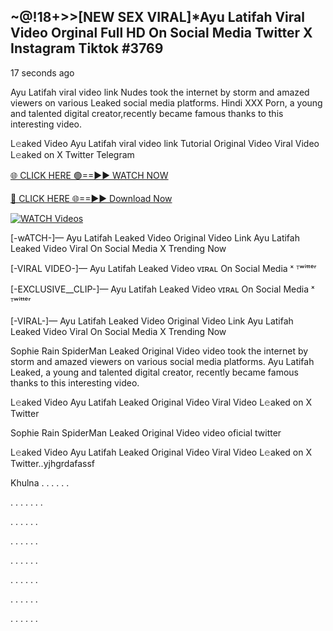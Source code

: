 ## ~@!18+>>[NEW SEX VIRAL]*Ayu Latifah Viral Video Orginal Full HD On Social Media Twitter X Instagram Tiktok #3769

17 seconds ago

Ayu Latifah viral video link Nudes took the internet by storm and amazed viewers on various Leaked social media platforms. Hindi XXX Porn, a young and talented digital creator,recently became famous thanks to this interesting video.

L𝚎aked Video Ayu Latifah viral video link Tutorial Original Video Viral Video L𝚎aked on X Twitter Telegram

[🌐 CLICK HERE 🟢==►► WATCH NOW](https://dekho-ki-hoy-07-2k25.blogspot.com/2025/01/viral-tv.html)

[🔴 CLICK HERE 🌐==►► Download Now](https://dekho-ki-hoy-07-2k25.blogspot.com/2025/01/viral-tv.html)

[![WATCH Videos](https://i.imgur.com/ydURGbz.png)](https://dekho-ki-hoy-07-2k25.blogspot.com/2025/01/viral-tv.html)

[-wATCH-]— Ayu Latifah Leaked Video Original Video Link Ayu Latifah Leaked Video Viral On Social Media X Trending Now

[-VIRAL VIDEO-]— Ayu Latifah Leaked Video ᴠɪʀᴀʟ On Social Media ˣ ᵀʷⁱᵗᵗᵉʳ

[-EXCLUSIVE__CLIP-]— Ayu Latifah Leaked Video ᴠɪʀᴀʟ On Social Media ˣ ᵀʷⁱᵗᵗᵉʳ

[-VIRAL-]— Ayu Latifah Leaked Video Original Video Link Ayu Latifah Leaked Video Viral On Social Media X Trending Now

Sophie Rain SpiderMan Leaked Original Video video took the internet by storm and amazed viewers on various social media platforms. Ayu Latifah Leaked, a young and talented digital creator, recently became famous thanks to this interesting video.

L𝚎aked Video Ayu Latifah Leaked Original Video Viral Video L𝚎aked on X Twitter

Sophie Rain SpiderMan Leaked Original Video video oficial twitter

L𝚎aked Video Ayu Latifah Leaked Original Video Viral Video L𝚎aked on X Twitter..yjhgrdafassf

Khulna
.
.
.
.
.
.

.
.
.
.
.
.
.

.
.
.
.
.
.

.
.
.
.
.
.

.
.
.
.
.
.

.
.
.
.
.
.

.
.
.
.
.
.

.
.
.
.
.
.